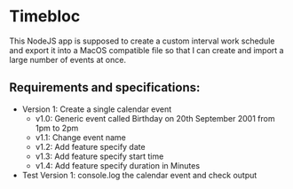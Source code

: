 # Timebloc
This NodeJS app is supposed to create a custom interval work schedule and export it into a MacOS compatible file so that I can create and import a large number of events at once.

## Requirements and specifications:
- Version 1: Create a single calendar event
  - v1.0: Generic event called Birthday on 20th September 2001 from 1pm to 2pm
  - v1.1: Change event name
  - v1.2: Add feature specify date
  - v1.3: Add feature specify start time
  - v1.4: Add feature specify duration in Minutes
- Test Version 1: console.log the calendar event and check output
